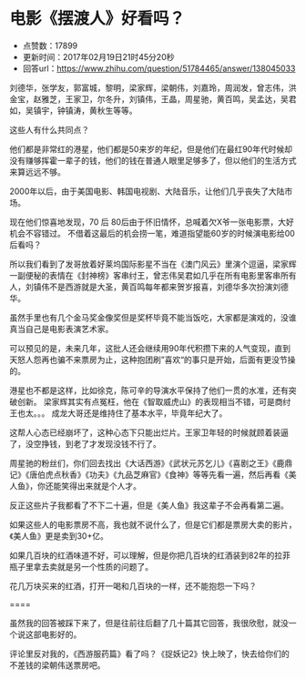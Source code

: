 # 电影《摆渡人》好看吗？
- 点赞数：17899
- 更新时间：2017年02月19日21时45分20秒
- 回答url：https://www.zhihu.com/question/51784465/answer/138045033
<body>
 <p data-pid="6ONeGnkp">刘德华，张学友，郭富城，黎明，梁家辉，梁朝伟，刘嘉玲，周润发，曾志伟，洪金宝，赵雅芝，王家卫，尔冬升，刘镇伟，王晶，周星驰，黄百鸣，吴孟达，吴君如，吴镇宇，钟镇涛，黄秋生等等。</p>
 <p data-pid="79bgiIXn">这些人有什么共同点？</p>
 <p data-pid="t7wkraZ7">他们都是非常红的港星，他们都是50来岁的年纪，但是他们在最红90年代时候却没有赚够挥霍一辈子的钱，他们的钱在普通人眼里足够多了，但以他们的生活方式来算远远不够。</p>
 <p data-pid="G_SMr16n">2000年以后，由于美国电影、韩国电视剧、大陆音乐，让他们几乎丧失了大陆市场。</p>
 <p data-pid="sKqwYUb8">现在他们惊喜地发现，70 后 80后由于怀旧情怀，总喊着欠X爷一张电影票，大好机会不容错过。 不借着这最后的机会捞一笔，难道指望能60岁的时候演电影给00后看吗？</p>
 <p data-pid="-odm2WFK">所以我们看到了发哥放着好莱坞国际影星不当在《澳门风云》里演个逗逼，梁家辉一副便秘的表情在《封神榜》客串纣王，曾志伟吴君如几乎在所有电影里客串所有人，刘镇伟不是西游就是大圣，黄百鸣每年都来贺岁报喜，刘德华多次扮演刘德华。</p>
 <p data-pid="BUsWSSp9">虽然手里也有几个金马奖金像奖但是奖杯毕竟不能当饭吃，大家都是演戏的，没谁真当自己是电影表演艺术家。</p>
 <p data-pid="v3qdjeiZ">可以预见的是，未来几年，这批人还会继续用90年代积攒下来的人气变现，直到天怒人怨再也骗不来票房为止，这种抱团刷”喜欢“的事只是开始，后面有更没节操的。</p>
 <p data-pid="SNOMfbVW">港星也不都是这样，比如徐克，陈可辛的导演水平保持了他们一贯的水准，还有突破创新。 梁家辉其实有点冤枉，他在《智取威虎山》的表现相当不错，可是商纣王也太。。。 成龙大哥还是维持住了基本水平，毕竟年纪大了。</p>
 <p data-pid="O5enmk-H">这帮人心态已经崩坏了，这种心态下只能出烂片。王家卫年轻的时候就顾着装逼了，没空挣钱，到老了才发现没钱不行了。</p>
 <p data-pid="R2Nnp2Nl">周星驰的粉丝们，你们回去找出《大话西游》《武状元苏乞儿》《喜剧之王》《鹿鼎记》《唐伯虎点秋香》《功夫》《九品芝麻官》《食神》等等先看一遍，然后再看《美人鱼》，你还能笑得出来就是个人才。</p>
 <p data-pid="1Ns3BOtD">反正这些片子我都看了不下二十遍，但是《美人鱼》我这辈子不会再看第二遍。</p>
 <p data-pid="vJWHLv5f">如果这些人的电影票房不高，我也就不说什么了，但是它们都是票房大卖的影片，《美人鱼》更是卖到30+亿。</p>
 <p data-pid="OMErjIaz">如果几百块的红酒味道不好，可以理解，但是你把几百块的红酒装到82年的拉菲瓶子里拿去卖就是另一个性质的问题了。</p>
 <p data-pid="UgBwbLcu">花几万块买来的红酒，打开一喝和几百块的一样，还不能抱怨一下吗？</p>
 <p data-pid="-ppLkKP2">====</p>
 <p data-pid="GPDq-kNc">虽然我的回答被踩下来了，但是往前往后翻了几十篇其它回答，我很欣慰，就没一个说这部电影好的。</p>
 <p data-pid="2oz9sVVt">评论里反对我的，《西游服药篇》看了吗？《捉妖记2》快上映了，快去给你们的不差钱的梁朝伟送票房吧。</p>
</body>